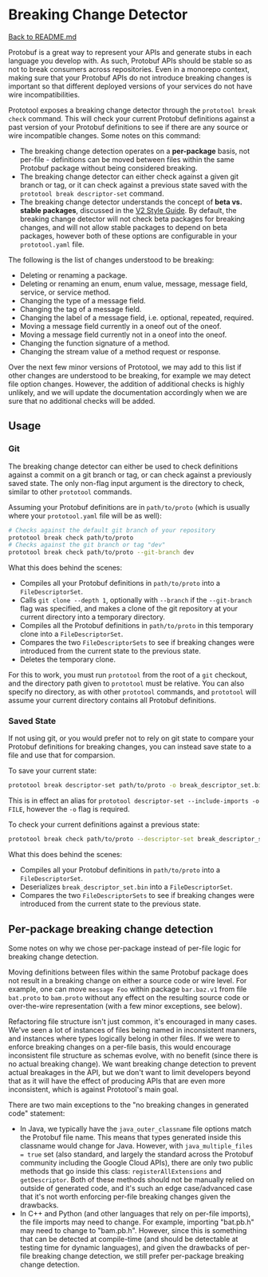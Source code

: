 # Breaking Change Detector

[Back to README.md](README.md)

Protobuf is a great way to represent your APIs and generate stubs in each language you develop
with. As such, Protobuf APIs should be stable so as not to break consumers across repositories.
Even in a monorepo context, making sure that your Protobuf APIs do not introduce breaking
changes is important so that different deployed versions of your services do not have
wire incompatibilities.

Prototool exposes a breaking change detector through the `prototool break check` command. This will
check your current Protobuf definitions against a past version of your Protobuf definitions to see
if there are any source or wire incompatible changes. Some notes on this command:

- The breaking change detection operates on a **per-package** basis, not per-file - definitions
  can be moved between files within the same Protobuf package without being considered breaking.
- The breaking change detector can either check against a given git branch or tag, or it can check
  against a previous state saved with the `prototool break descriptor-set` command.
- The breaking change detector understands the concept of **beta vs. stable packages**, discussed
  in the [V2 Style Guide](../style.README.md#package-versioning). By default, the breaking change
  detector will not check beta packages for breaking changes, and will not allow stable packages to
  depend on beta packages, however both of these options are configurable in your `prototool.yaml`
  file.

The following is the list of changes understood to be breaking:

- Deleting or renaming a package.
- Deleting or renaming an enum, enum value, message, message field, service, or service method.
- Changing the type of a message field.
- Changing the tag of a message field.
- Changing the label of a message field, i.e. optional, repeated, required.
- Moving a message field currently in a oneof out of the oneof.
- Moving a message field currently not in a oneof into the oneof.
- Changing the function signature of a method.
- Changing the stream value of a method request or response.

Over the next few minor versions of Prototool, we may add to this list if other changes are
understood to be breaking, for example we may detect file option changes. However, the addition of
additional checks is highly unlikely, and we will update the documentation accordingly when we are
sure that no additional checks will be added.

## Usage

### Git

The breaking change detector can either be used to check definitions against a commit on a git
branch or tag, or can check against a previously saved state. The only non-flag input argument
is the directory to check, similar to other `prototool` commands.

Assuming your Protobuf definitions are in `path/to/proto` (which is usually where your
`prototool.yaml` file will be as well):

```bash
# Checks against the default git branch of your repository
prototool break check path/to/proto
# Checks against the git branch or tag "dev"
prototool break check path/to/proto --git-branch dev
```

What this does behind the scenes:

- Compiles all your Protobuf definitions in `path/to/proto` into a `FileDescriptorSet`.
- Calls `git clone --depth 1`, optionally with `--branch` if the `--git-branch` flag was specified,
  and makes a clone of the git repository at your current directory into a temporary directory.
- Compiles all the Protobuf definitions in `path/to/proto` in this temporary clone into a
  `FileDescriptorSet`.
- Compares the two `FileDescriptorSets` to see if breaking changes were introduced from the current
  state to the previous state.
- Deletes the temporary clone.

For this to work, you must run `prototool` from the root of a `git` checkout, and the directory
path given to `prototool` must be relative. You can also specify no directory, as with other
`prototool` commands, and `prototool` will assume your current directory contains all Protobuf
definitions.

### Saved State

If not using git, or you would prefer not to rely on git state to compare your Protobuf definitions
for breaking changes, you can instead save state to a file and use that for comparsion.

To save your current state:

```bash
prototool break descriptor-set path/to/proto -o break_descriptor_set.bin
```

This is in effect an alias for `prototool descriptor-set --include-imports -o FILE`, however the
`-o` flag is required.

To check your current definitions against a previous state:

```bash
prototool break check path/to/proto --descriptor-set break_descriptor_set.bin
```

What this does behind the scenes:

- Compiles all your Protobuf definitions in `path/to/proto` into a `FileDescriptorSet`.
- Deserializes `break_descriptor_set.bin` into a `FileDescriptorSet`.
- Compares the two `FileDescriptorSets` to see if breaking changes were introduced from the current
  state to the previous state.

## Per-package breaking change detection

Some notes on why we chose per-package instead of per-file logic for breaking change detection.

Moving definitions between files within the same Protobuf package does not result in a breaking
change on either a source code or wire level. For example, one can move `message Foo` within
package `bar.baz.v1` from file `bat.proto` to `bam.proto` without any effect on the resulting
source code or over-the-wire representation (with a few minor exceptions, see below).

Refactoring file structure isn't just common, it's encouraged in many cases. We've seen a lot of
instances of files being named in inconsistent manners, and instances where types logically belong
in other files. If we were to enforce breaking changes on a per-file basis, this would encourage
inconsistent file structure as schemas evolve, with no benefit (since there is no actual breaking
change). We want breaking change detection to prevent actual breakages in the API, but we don't
want to limit developers beyond that as it will have the effect of producing APIs that are even
more inconsistent, which is against Prototool's main goal.

There are two main exceptions to the "no breaking changes in generated code" statement:

- In Java, we typically have the `java_outer_classname` file options match the Protobuf file name.
  This means that types generated inside this classname would change for Java. However, with
  `java_multiple_files = true` set (also standard, and largely the standard across the Protobuf
  community including the Google Cloud APIs), there are only two public methods that go inside this
  class: `registerAllExtensions` and `getDescriptor`. Both of these methods should not be manually
  relied on outside of generated code, and it's such an edge case/advanced case that it's not worth
  enforcing per-file breaking changes given the drawbacks.
- In C++ and Python (and other languages that rely on per-file imports), the file imports may need
  to change. For example, importing "bat.pb.h" may need to change to "bam.pb.h". However, since
  this is something that can be detected at compile-time (and should be detectable at testing time
  for dynamic languages), and given the drawbacks of per-file breaking change detection, we still
  prefer per-package breaking change detection.
